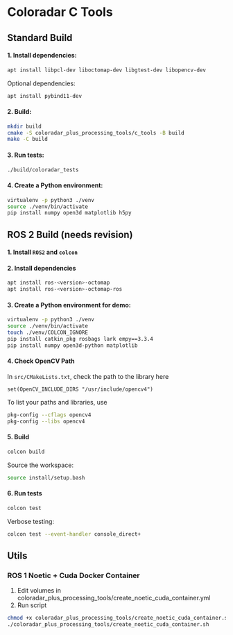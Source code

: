 # Coloradar C Tools

## Standard Build

#### 1. Install dependencies:
```bash
apt install libpcl-dev liboctomap-dev libgtest-dev libopencv-dev
```
Optional dependencies:
```bash
apt install pybind11-dev
```

#### 2. Build:
```bash
mkdir build
cmake -S coloradar_plus_processing_tools/c_tools -B build
make -C build
```

#### 3. Run tests:
```bash
./build/coloradar_tests
```

#### 4. Create a Python environment:
```bash
virtualenv -p python3 ./venv
source ./venv/bin/activate
pip install numpy open3d matplotlib h5py
```

## ROS 2 Build (needs revision)
#### 1. Install `ROS2` and `colcon`

#### 2. Install dependencies
```bash
apt install ros-<version>-octomap
apt install ros-<version>-octomap-ros
```

#### 3. Create a Python environment for demo:
```bash
virtualenv -p python3 ./venv
source ./venv/bin/activate
touch ./venv/COLCON_IGNORE 
pip install catkin_pkg rosbags lark empy==3.3.4
pip install numpy open3d-python matplotlib
```

#### 4. Check OpenCV Path
In `src/CMakeLists.txt`, check the path to the library here
```text
set(OpenCV_INCLUDE_DIRS "/usr/include/opencv4")
```

To list your paths and libraries, use
```bash
pkg-config --cflags opencv4
pkg-config --libs opencv4
```

#### 5. Build
```bash
colcon build
```
Source the workspace:
```bash
source install/setup.bash
```

#### 6. Run tests
```bash
colcon test
```
Verbose testing:
```bash
colcon test --event-handler console_direct+
```

## Utils

### ROS 1 Noetic + Cuda Docker Container
1. Edit volumes in coloradar_plus_processing_tools/create_noetic_cuda_container.yml
2. Run script
```bash
chmod +x coloradar_plus_processing_tools/create_noetic_cuda_container.sh
./coloradar_plus_processing_tools/create_noetic_cuda_container.sh
```

